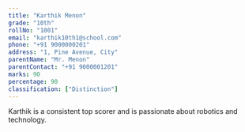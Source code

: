 ```yaml
---
title: "Karthik Menon"
grade: "10th"
rollNo: "1001"
email: "karthik10th1@school.com"
phone: "+91 9000000201"
address: "1, Pine Avenue, City"
parentName: "Mr. Menon"
parentContact: "+91 9000001201"
marks: 90
percentage: 90
classification: ["Distinction"]
---
```

Karthik is a consistent top scorer and is passionate about robotics and technology. 